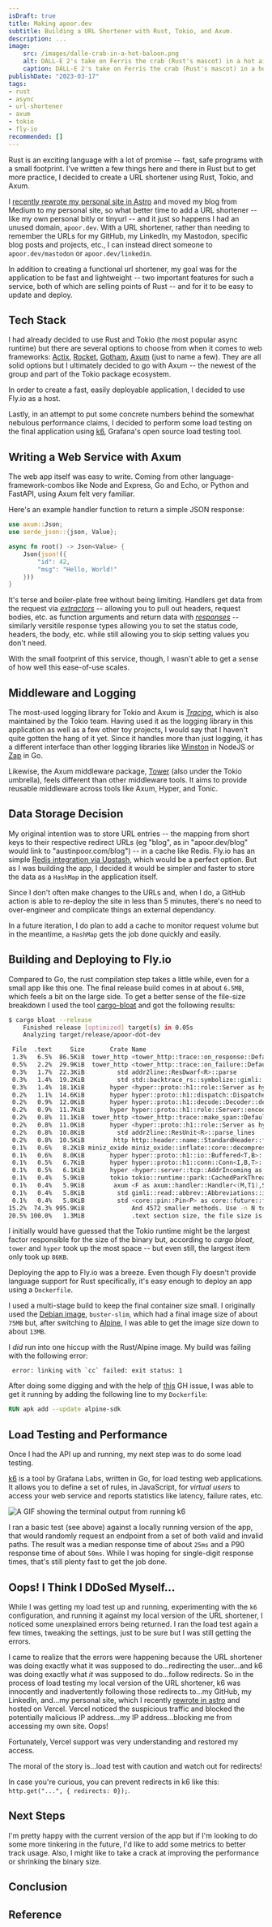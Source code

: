 ```yaml
---
isDraft: true
title: Making apoor.dev
subtitle: Building a URL Shortener with Rust, Tokio, and Axum.
description: ... 
image:
    src: /images/dalle-crab-in-a-hot-baloon.png
    alt: DALL-E 2's take on Ferris the crab (Rust's mascot) in a hot air baloon (Fly.io's logo)
    caption: DALL-E 2's take on Ferris the crab (Rust's mascot) in a hot air baloon (Fly.io's logo)
publishDate: "2023-03-17"
tags:
- rust
- async
- url-shortener
- axum
- tokio
- fly-io
recommended: []
---
```


Rust is an exciting language with a lot of promise -- fast, safe programs with a small footprint. I've written a few things here and there in Rust but to get more practice, I decided to create a URL shortener using Rust, Tokio, and Axum.

I [recently rewrote my personal site in Astro](/blog/astro-rewrite) and moved my blog from Medium to my personal site, so what better time to add a URL shortener -- like my own personal bitly or tinyurl -- and it just so happens I had an unused domain, `apoor.dev`. With a URL shortener, rather than needing to remember the URLs for my GitHub, my LinkedIn, my Mastodon, specific blog posts and projects, etc., I can instead direct someone to `apoor.dev/mastodon` or `apoor.dev/linkedin`.

In addition to creating a functional url shortener, my goal was for the application to be fast and lightweight -- two important features for such a service, both of which are selling points of Rust -- and for it to be easy to update and deploy.


## Tech Stack

I had already decided to use Rust and Tokio (the most popular async runtime) but there are several options to choose from when it comes to web frameworks: [Actix](https://actix.rs/), [Rocket](https://rocket.rs/), [Gotham](https://gotham.rs/), [Axum](https://github.com/tokio-rs/axum) (just to name a few). They are all solid  options but I ultimately decided to go with Axum -- the newest of the group and part of the Tokio package ecosystem.

In order to create a fast, easily deployable application, I decided to use Fly.io as a host.

Lastly, in an attempt to put some concrete numbers behind the somewhat nebulous performance claims, I decided to perform some load testing on the final application using [k6](https://k6.io), Grafana's open source load testing tool.


## Writing a Web Service with Axum

The web app itself was easy to write. Coming from other language-framework-combos like Node and Express, Go and Echo, or Python and FastAPI, using Axum felt very familiar.

Here's an example handler function to return a simple JSON response:

```rust
use axum::Json;
use serde_json::{json, Value};

async fn root() -> Json<Value> {
    Json(json!({
        "id": 42,
        "msg": "Hello, World!"
    }))
}
```

It's terse and boiler-plate free without being limiting. Handlers get data from the request via [_extractors_](https://docs.rs/axum/latest/axum/#extractors) -- allowing you to pull out headers, request bodies, etc. as function arguments and return data with [_responses_](https://docs.rs/axum/latest/axum/#responses) -- similarly versitile response types allowing you to set the status code, headers, the body, etc. while still allowing you to skip setting values you don't need.

With the small footprint of this service, though, I wasn't able to get a sense of how well this ease-of-use scales.


## Middleware and Logging

The most-used logging library for Tokio and Axum is [_Tracing_](https://github.com/tokio-rs/tracing), which is also maintained by the Tokio team. Having used it as the logging library in this application as well as a few other toy projects, I would say that I haven't quite gotten the hang of it yet. Since it handles more than just logging, it has a different interface than other logging libraries like [Winston](https://github.com/winstonjs/winston) in NodeJS or [Zap](https://github.com/uber-go/zap) in Go.

Likewise, the Axum middleware package, [Tower](https://github.com/tower-rs/tower) (also under the Tokio umbrella), feels different than other middleware tools. It aims to provide reusable middleware across tools like Axum, Hyper, and Tonic.


## Data Storage Decision

My original intention was to store URL entries -- the mapping from short keys to their respective redirect URLs (eg "blog", as in "apoor.dev/blog" would link to "austinpoor.com/blog") -- in a cache like Redis. Fly.io has an simple [Redis integration via Upstash](https://fly.io/docs/reference/redis/), which would be a perfect option. But as I was building the app, I decided it would be simpler and faster to store the data as a `HashMap` in the application itself.

Since I don't often make changes to the URLs and, when I do, a GitHub action is able to re-deploy the site in less than 5 minutes, there's no need to over-engineer and complicate things an external dependancy.

In a future iteration, I do plan to add a cache to monitor request volume but in the meantime, a `HashMap` gets the job done quickly and easily.


## Building and Deploying to Fly.io

Compared to Go, the rust compilation step takes a little while, even for a small app like this one. The final release build comes in at about `6.5MB`, which feels a bit on the large side. To get a better sense of the file-size breakdown I used the tool [cargo-bloat](https://crates.io/crates/cargo-bloat) and got the following results:

```sh
$ cargo bloat --release
    Finished release [optimized] target(s) in 0.05s
    Analyzing target/release/apoor-dot-dev

 File  .text     Size       Crate Name
 1.3%   6.5%  86.5KiB  tower_http <tower_http::trace::on_response::DefaultOnResponse as tower_http::trace::on_respons...
 0.5%   2.2%  29.9KiB  tower_http <tower_http::trace::on_failure::DefaultOnFailure as tower_http::trace::on_failure::...
 0.3%   1.7%  22.3KiB         std addr2line::ResDwarf<R>::parse
 0.3%   1.4%  19.2KiB         std std::backtrace_rs::symbolize::gimli::resolve::{{closure}}
 0.3%   1.4%  18.1KiB       hyper <hyper::proto::h1::role::Server as hyper::proto::h1::Http1Transaction>::encode
 0.2%   1.1%  14.6KiB       hyper hyper::proto::h1::dispatch::Dispatcher<D,Bs,I,T>::poll_loop
 0.2%   0.9%  12.0KiB       hyper hyper::proto::h1::decode::Decoder::decode
 0.2%   0.9%  11.7KiB       hyper hyper::proto::h1::role::Server::encode_headers_with_original_case
 0.2%   0.8%  11.1KiB  tower_http <tower_http::trace::make_span::DefaultMakeSpan as tower_http::trace::make_span::Mak...
 0.2%   0.8%  11.0KiB       hyper <hyper::proto::h1::role::Server as hyper::proto::h1::Http1Transaction>::parse
 0.2%   0.8%  10.8KiB         std addr2line::ResUnit<R>::parse_lines
 0.2%   0.8%  10.5KiB        http http::header::name::StandardHeader::from_bytes
 0.1%   0.6%   8.2KiB miniz_oxide miniz_oxide::inflate::core::decompress
 0.1%   0.6%   8.0KiB       hyper hyper::proto::h1::io::Buffered<T,B>::poll_flush
 0.1%   0.5%   6.7KiB       hyper hyper::proto::h1::conn::Conn<I,B,T>::poll_read_head
 0.1%   0.5%   6.1KiB       hyper <hyper::server::tcp::AddrIncoming as hyper::server::accept::Accept>::poll_accept
 0.1%   0.4%   5.9KiB       tokio tokio::runtime::park::CachedParkThread::block_on
 0.1%   0.4%   5.9KiB        axum <F as axum::handler::Handler<(M,T1),S,B>>::call::{{closure}}
 0.1%   0.4%   5.8KiB         std gimli::read::abbrev::Abbreviations::insert
 0.1%   0.4%   5.8KiB         std <core::pin::Pin<P> as core::future::future::Future>::poll
15.2%  74.3% 995.9KiB             And 4572 smaller methods. Use -n N to show more.
20.5% 100.0%   1.3MiB             .text section size, the file size is 6.4MiB
```

I initially would have guessed that the Tokio runtime might be the largest factor responsible for the size of the binary but, according to _cargo bloat_, `tower` and `hyper` took up the most space -- but even still, the largest item only took up `86KB`.

Deploying the app to Fly.io was a breeze. Even though Fly doesn't provide language support for Rust specifically, it's easy enough to deploy an app using a `Dockerfile`. 

I used a multi-stage build to keep the final container size small. I originally used the [Debian image](https://hub.docker.com/_/debian), `buster-slim`, which had a final image size of about `75MB` but, after switching to [Alpine](https://hub.docker.com/_/alpine), I was able to get the image size down to about `13MB`.

I _did_ run into one hiccup with the Rust/Alpine image. My build was failing with the following error:

```
 error: linking with `cc` failed: exit status: 1
 ```

After doing some digging and with the help of [this](https://github.com/rust-lang/rust/issues/25289) GH issue, I was able to get it running by adding the following line to my `Dockerfile`:

```Dockerfile
RUN apk add --update alpine-sdk
```

## Load Testing and Performance

Once I had the API up and running, my next step was to do some load testing. 

[k6](https://k6.io/) is a tool by Grafana Labs, written in Go, for load testing web applications. It allows you to define a set of rules, in JavaScript, for _virtual users_ to access your web service and reports statistics like latency, failure rates, etc.

![A GIF showing the terminal output from running k6](/images/apoor-dot-dev-load-test-demo.gif)

I ran a basic test (see above) against a locally running version of the app, that would randomly request an endpoint from a set of both valid and invalid paths. The result was a median response time of about `25ms` and a P90 response time of about `50ms`. While I was hoping for single-digit response times, that's still plenty fast to get the job done.


## Oops! I Think I DDoSed Myself...

While I was getting my load test up and running, experimenting with the `k6` configuration, and running it against my local version of the URL shortener, I noticed some unexplained errors being returned. I ran the load test again a few times, tweaking the settings, just to be sure but I was still getting the errors.

I came to realize that the errors were happening because the URL shortener was doing exactly what it was supposed to do...redirecting the user...and k6 was doing exactly what _it_ was supposed to do...follow redirects. So in the process of load testing my local version of the URL shortener, k6 was innocently and inadvertently following those redirects to...my GitHub, my LinkedIn, and...my personal site, which I recently [rewrote in astro](/blog/astro-rewrite) and hosted on Vercel. Vercel noticed the suspicious traffic and blocked the potentially malicious IP address...my IP address...blocking me from accessing my own site. Oops!

Fortunately, Vercel support was very understanding and restored my access.

The moral of the story is...load test with caution and watch out for redirects!

In case you're curious, you can prevent redirects in k6 like this: `http.get("...", { redirects: 0});`.


## Next Steps

I'm pretty happy with the current version of the app but if I'm looking to do some more tinkering in the future, I'd like to add some metrics to better track usage. Also, I might like to take a crack at improving the performance or shrinking the binary size.


## Conclusion



## Reference


